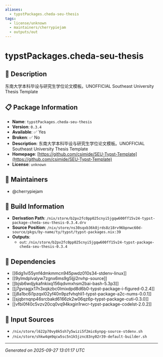 ```yaml
---
aliases:
  - typstPackages.cheda-seu-thesis
tags:
  - license/unknown
  - maintainers/cherrypiejam
  - outputs/out
---
```


# typstPackages.cheda-seu-thesis

## 📝 Description

东南大学本科毕设与研究生学位论文模板。UNOFFICIAL Southeast University Thesis Template

## 📋 Package Information

- **Name**: `typstPackages.cheda-seu-thesis`
- **Version**: `0.3.4`
- **Available**: ✅ Yes
- **Broken**: ✅ No
- **Description**: 东南大学本科毕设与研究生学位论文模板。UNOFFICIAL Southeast University Thesis Template
- **Homepage**: [https://github.com/csimide/SEU-Typst-Template](https://github.com/csimide/SEU-Typst-Template)
- **License**: `unknown`
## 👥 Maintainers

- @cherrypiejam


## 🔧 Build Information

- **Derivation Path**: `/nix/store/b2pv2fc0pp025cnyi5jgqw600ff15v24-typst-package-cheda-seu-thesis-0.3.4.drv`
- **Source Position**: `/nix/store/ns30sqxb36k8jrds8z18rv96bpnwc60d-source/pkgs/by-name/ty/typst/typst-packages.nix:39`
- **Outputs**:
  - `out`:  `/nix/store/b2pv2fc0pp025cnyi5jgqw600ff15v24-typst-package-cheda-seu-thesis-0.3.4`

## 🔗 Dependencies

- [[6dg1vi55ynf4dmkmmcn945pwdz010s34-stdenv-linux]]
- [[9ylmdplvalyw7zgnx6ms9g5ljji2nvhp-source]]
- [[bjsb6wdjykafnkixq156qdvmxhsm2bai-bash-5.3p3]]
- [[j7gvragjx17n3xqkzbc0lmixdpd8d6b0-typst-package-i-figured-0.2.4]]
- [[j8a1bc6i1pzqxl02yf40n9pzfvhqhli1-typst-package-a2c-nums-0.0.1]]
- [[sjqbrnqnp46srcbakd6166zk2w06qz6p-typst-package-cuti-0.3.0]]
- [[vfbi0f40c5vzv20cq0vq94kxgin1rwcr-typst-package-codelst-2.0.2]]

## 📁 Input Sources

- `/nix/store/l622p70vy8k5sh7y5wizi5f2mic6ynpg-source-stdenv.sh`
- `/nix/store/shkw4qm9qcw5sc5n1k5jznc83ny02r39-default-builder.sh`

---
*Generated on 2025-09-27 13:01:17 UTC*
